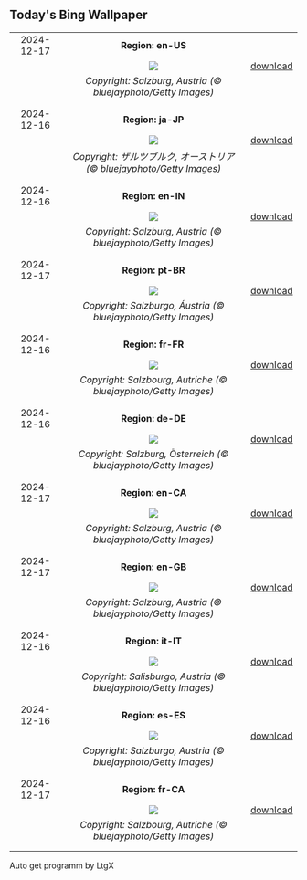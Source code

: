 ## Today's Bing Wallpaper
|      |      |      |
| :----: | :----: | :----: |
|2024-12-17|**Region: en-US**||
||![](https://www.bing.com/th?id=OHR.SalzburgSnow_EN-US8262729220_UHD.jpg&pid=hp&w=1152&h=648&rs=1&c=4)| [download](https://www.bing.com/th?id=OHR.SalzburgSnow_EN-US8262729220_UHD.jpg)|
||*Copyright: Salzburg, Austria (© bluejayphoto/Getty Images)*
||
|||
|2024-12-16|**Region: ja-JP**||
||![](https://www.bing.com/th?id=OHR.SalzburgSnow_JA-JP7845943575_UHD.jpg&pid=hp&w=1152&h=648&rs=1&c=4)| [download](https://www.bing.com/th?id=OHR.SalzburgSnow_JA-JP7845943575_UHD.jpg)|
||*Copyright: ザルツブルク, オーストリア (© bluejayphoto/Getty Images)*
||
|||
|2024-12-16|**Region: en-IN**||
||![](https://www.bing.com/th?id=OHR.SalzburgSnow_EN-IN9939957339_UHD.jpg&pid=hp&w=1152&h=648&rs=1&c=4)| [download](https://www.bing.com/th?id=OHR.SalzburgSnow_EN-IN9939957339_UHD.jpg)|
||*Copyright: Salzburg, Austria (© bluejayphoto/Getty Images)*
||
|||
|2024-12-17|**Region: pt-BR**||
||![](https://www.bing.com/th?id=OHR.SalzburgSnow_PT-BR6117595550_UHD.jpg&pid=hp&w=1152&h=648&rs=1&c=4)| [download](https://www.bing.com/th?id=OHR.SalzburgSnow_PT-BR6117595550_UHD.jpg)|
||*Copyright: Salzburgo, Áustria (© bluejayphoto/Getty Images)*
||
|||
|2024-12-16|**Region: fr-FR**||
||![](https://www.bing.com/th?id=OHR.SalzburgSnow_FR-FR2498324626_UHD.jpg&pid=hp&w=1152&h=648&rs=1&c=4)| [download](https://www.bing.com/th?id=OHR.SalzburgSnow_FR-FR2498324626_UHD.jpg)|
||*Copyright: Salzbourg, Autriche (© bluejayphoto/Getty Images)*
||
|||
|2024-12-16|**Region: de-DE**||
||![](https://www.bing.com/th?id=OHR.SalzburgSnow_DE-DE5352398270_UHD.jpg&pid=hp&w=1152&h=648&rs=1&c=4)| [download](https://www.bing.com/th?id=OHR.SalzburgSnow_DE-DE5352398270_UHD.jpg)|
||*Copyright: Salzburg, Österreich (© bluejayphoto/Getty Images)*
||
|||
|2024-12-17|**Region: en-CA**||
||![](https://www.bing.com/th?id=OHR.SalzburgSnow_EN-CA2222024592_UHD.jpg&pid=hp&w=1152&h=648&rs=1&c=4)| [download](https://www.bing.com/th?id=OHR.SalzburgSnow_EN-CA2222024592_UHD.jpg)|
||*Copyright: Salzburg, Austria (© bluejayphoto/Getty Images)*
||
|||
|2024-12-17|**Region: en-GB**||
||![](https://www.bing.com/th?id=OHR.SalzburgSnow_EN-GB5350086810_UHD.jpg&pid=hp&w=1152&h=648&rs=1&c=4)| [download](https://www.bing.com/th?id=OHR.SalzburgSnow_EN-GB5350086810_UHD.jpg)|
||*Copyright: Salzburg, Austria (© bluejayphoto/Getty Images)*
||
|||
|2024-12-16|**Region: it-IT**||
||![](https://www.bing.com/th?id=OHR.SalzburgSnow_IT-IT6943675624_UHD.jpg&pid=hp&w=1152&h=648&rs=1&c=4)| [download](https://www.bing.com/th?id=OHR.SalzburgSnow_IT-IT6943675624_UHD.jpg)|
||*Copyright: Salisburgo, Austria (© bluejayphoto/Getty Images)*
||
|||
|2024-12-16|**Region: es-ES**||
||![](https://www.bing.com/th?id=OHR.SalzburgSnow_ES-ES9070747480_UHD.jpg&pid=hp&w=1152&h=648&rs=1&c=4)| [download](https://www.bing.com/th?id=OHR.SalzburgSnow_ES-ES9070747480_UHD.jpg)|
||*Copyright: Salzburgo, Austria (© bluejayphoto/Getty Images)*
||
|||
|2024-12-17|**Region: fr-CA**||
||![](https://www.bing.com/th?id=OHR.SalzburgSnow_FR-CA8518855447_UHD.jpg&pid=hp&w=1152&h=648&rs=1&c=4)| [download](https://www.bing.com/th?id=OHR.SalzburgSnow_FR-CA8518855447_UHD.jpg)|
||*Copyright: Salzbourg, Autriche (© bluejayphoto/Getty Images)*
||
|||

Auto get programm by LtgX
